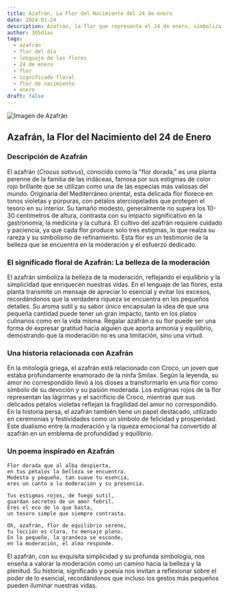 ```yaml
---
title: Azafrán, La Flor del Nacimiento del 24 de enero
date: 2024-01-24
description: Azafrán, la flor que representa el 24 de enero, simboliza La belleza de la moderación. Descubre su fascinante historia, significado en el lenguaje de las flores y una poesía que celebra su belleza.
author: 365días
tags:
  - azafrán
  - flor del día
  - lenguaje de las flores
  - 24 de enero
  - flor
  - significado floral
  - flor de nacimiento
  - enero
draft: false
---
```



![Imagen de Azafrán](https://cdn.pixabay.com/photo/2019/02/28/16/54/krokus-4026324_1280.jpg#center)


## Azafrán, la Flor del Nacimiento del 24 de Enero

### Descripción de Azafrán

El azafrán (_Crocus sativus_), conocido como la "flor dorada," es una planta perenne de la familia de las iridáceas, famosa por sus estigmas de color rojo brillante que se utilizan como una de las especias más valiosas del mundo. Originaria del Mediterráneo oriental, esta delicada flor florece en tonos violetas y púrpuras, con pétalos aterciopelados que protegen el tesoro en su interior. Su tamaño modesto, generalmente no supera los 10-30 centímetros de altura, contrasta con su impacto significativo en la gastronomía, la medicina y la cultura. El cultivo del azafrán requiere cuidado y paciencia, ya que cada flor produce solo tres estigmas, lo que realza su rareza y su simbolismo de refinamiento. Esta flor es un testimonio de la belleza que se encuentra en la moderación y el esfuerzo dedicado.

### El significado floral de Azafrán: La belleza de la moderación

El azafrán simboliza la belleza de la moderación, reflejando el equilibrio y la simplicidad que enriquecen nuestras vidas. En el lenguaje de las flores, esta planta transmite un mensaje de apreciar lo esencial y evitar los excesos, recordándonos que la verdadera riqueza se encuentra en los pequeños detalles. Su aroma sutil y su sabor único encapsulan la idea de que una pequeña cantidad puede tener un gran impacto, tanto en los platos culinarios como en la vida misma. Regalar azafrán o su flor puede ser una forma de expresar gratitud hacia alguien que aporta armonía y equilibrio, demostrando que la moderación no es una limitación, sino una virtud.

### Una historia relacionada con Azafrán

En la mitología griega, el azafrán está relacionado con Croco, un joven que estaba profundamente enamorado de la ninfa Smilax. Según la leyenda, su amor no correspondido llevó a los dioses a transformarlo en una flor como símbolo de su devoción y su pasión moderada. Los estigmas rojos de la flor representan las lágrimas y el sacrificio de Croco, mientras que sus delicados pétalos violetas reflejan la fragilidad del amor no correspondido. En la historia persa, el azafrán también tiene un papel destacado, utilizado en ceremonias y festividades como un símbolo de felicidad y prosperidad. Este dualismo entre la moderación y la riqueza emocional ha convertido al azafrán en un emblema de profundidad y equilibrio.

### Un poema inspirado en Azafrán

```
Flor dorada que al alba despierta,  
en tus pétalos la belleza se encuentra.  
Modesta y pequeña, tan suave tu esencia,  
eres un canto a la moderación y su presencia.  

Tus estigmas rojos, de fuego sutil,  
guardan secretos de un amor febril.  
Eres el eco de lo que basta,  
un tesoro simple que siempre contrasta.  

Oh, azafrán, flor de equilibrio sereno,  
tu lección es clara, tu mensaje pleno.  
En lo pequeño, la grandeza se esconde,  
en la moderación, el alma responde.  
```

El azafrán, con su exquisita simplicidad y su profunda simbología, nos enseña a valorar la moderación como un camino hacia la belleza y la plenitud. Su historia, significado y poesía nos invitan a reflexionar sobre el poder de lo esencial, recordándonos que incluso los gestos más pequeños pueden iluminar nuestras vidas.

